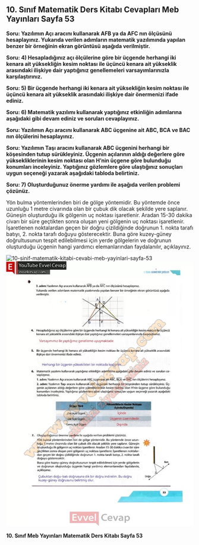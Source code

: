 ## 10. Sınıf Matematik Ders Kitabı Cevapları Meb Yayınları Sayfa 53

**Soru: Yazılımın Açı aracını kullanarak AFB ya da AFC nın ölçüsünü hesaplayınız. Yukarıda verilen adımların matematik yazılımında yapılan benzer bir örneğinin ekran görüntüsü aşağıda verilmiştir.**

**Soru: 4) Hesapladığınız açı ölçülerine göre bir üçgende herhangi iki kenara ait yüksekliğin kesim noktası ile üçüncü kenara ait yükseklik arasındaki ilişkiye dair yaptığınız genellemeleri varsayımlarınızla karşılaştırınız.**

**Soru: 5) Bir üçgende herhangi iki kenara ait yüksekliğin kesim noktası ile üçüncü kenara ait yükseklik arasındaki ilişkiye dair önermenizi ifade ediniz.**

**Soru: 6) Matematik yazılımı kullanarak yaptığınız etkinliğin adımlarına aşağıdaki gibi devam ediniz ve soruları cevaplayınız.**

**Soru: Yazılımın Açı aracını kullanarak ABC üçgenine ait ABC, BCA ve BAC nın ölçülerini hesaplayınız.**

**Soru: Yazılımın Taşı aracını kullanarak ABC üçgenini herhangi bir köşesinden tutup sürükleyiniz. Üçgenin açılarının aldığı değerlere göre yüksekliklerinin kesim noktası olan H’nin üçgene göre bulunduğu konumları inceleyiniz. Yaptığınız gözlemlere göre ulaştığınız sonuçları uygun seçeneği yazarak aşağıdaki tabloda belirtiniz.**

**Soru: 7) Oluşturduğunuz önerme yardımı ile aşağıda verilen problemi çözünüz.**

Yön bulma yöntemlerinden biri de gölge yöntemidir. Bu yöntemde önce uzunluğu 1 metre civarında olan bir çubuk dik olacak şekilde yere saplanır. Güneşin oluşturduğu ilk gölgenin uç noktası işaretlenir. Aradan 15-30 dakika civarı bir süre geçtikten sonra oluşan yeni gölgenin uç noktası işaretlenir. İşaretlenen noktalardan geçen bir doğru çizildiğinde doğrunun 1. nokta tarafı batıyı, 2. nokta tarafı doğuyu gösterecektir. Buna göre kuzey-güney doğrultusunun tespit edilebilmesi için yerde gölgelerin ve doğrunun oluşturduğu üçgenin hangi yardımcı elemanlarından faydalanılır, açıklayınız.

![10-sinif-matematik-kitabi-cevabi-meb-yayinlari-sayfa-53]()![10-sinif-matematik-kitabi-cevabi-meb-yayinlari-sayfa-53](./image1.webp)

**10. Sınıf Meb Yayınları Matematik Ders Kitabı Sayfa 53**